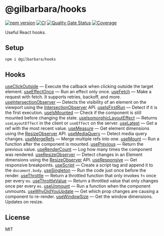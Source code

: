 # @gilbarbara/hooks

[![npm version](https://badge.fury.io/js/%40gilbarbara%2Fhooks.svg)](https://badge.fury.io/js/%40gilbarbara%2Fhooks) [![CI](https://github.com/gilbarbara/hooks/actions/workflows/main.yml/badge.svg)](https://github.com/gilbarbara/hooks/actions/workflows/main.yml) [![Quality Gate Status](https://sonarcloud.io/api/project_badges/measure?project=gilbarbara_hooks&metric=alert_status)](https://sonarcloud.io/summary/new_code?id=gilbarbara_hooks) [![Coverage](https://sonarcloud.io/api/project_badges/measure?project=gilbarbara_hooks&metric=coverage)](https://sonarcloud.io/summary/new_code?id=gilbarbara_hooks)

Useful React hooks.

## Setup

```bash
npm i @gilbarbara/hooks
```

## Hooks


[useClickOutside](docs/useClickOutside.md) — Execute the callback when clicking outside the target element.
[useEffectOnce](docs/useEffectOnce.md) — Run an effect only once.
[useFetch](docs/useFetch.md) — Make a request with fetch. It supports retries, backoff, and more.
[useIntersectionObserver](docs/useIntersectionObserver.md) — Detects the visibility of an element on the viewport using the [IntersectionObserver](https://developer.mozilla.org/en-US/docs/Web/API/Intersection_Observer_API) API.
[useIsFirstRun](docs/useIsFirstRun.md) — Detect if it is the first execution.
[useIsMounted](docs/useIsMounted.md) — Check if the component is still mounted before changing the state.
[useIsomorphicLayoutEffect](docs/useIsomorphicLayoutEffect.md) — Returns `useLayoutEffect` in the client or `useEffect` on the server.
[useLatest](docs/useLatest.md) — Get a ref with the most recent value.
[useMeasure](docs/useMeasure.md) — Get element dimensions using the [ResizeObserver](https://developer.mozilla.org/en-US/docs/Web/API/ResizeObserver) API.
[useMediaQuery](docs/useMediaQuery.md) — Detect media query changes.
[useMergeRefs](docs/useMergeRefs.md) — Merge multiple refs into one.
[useMount](docs/useMount.md) — Run a function after the component is mounted.
[usePrevious](docs/usePrevious.md) — Return the previous value.
[useRenderCount](docs/useRenderCount.md) — Log how many times the component was rendered.
[useResizeObserver](docs/useResizeObserver.md) — Detect changes in an Element dimensions using the [ResizeObserver](https://developer.mozilla.org/en-US/docs/Web/API/ResizeObserver) API.
[useResponsive](docs/useResponsive.md) — Get responsive breakpoints.
[useScript](docs/useScript.md) — Create a script tag and append it to the `document.body`.
[useSingleton](docs/useSingleton.md) — Run the code just once before the render.
[useThrottle](docs/useThrottle.md) — Return a throttled function that only invokes `fn` once per every `ms`.
[useThrottleValue](docs/useThrottleValue.md) — Return a throttled value that only changes once per every `ms`.
[useUnmount](docs/useUnmount.md) — Run a function when the component unmounts.
[useWhyDidYouUpdate](docs/useWhyDidYouUpdate.md) — Get which prop changes are causing a component to re-render.
[useWindowSize](docs/useWindowSize.md) — Get the window dimensions. Updates on resize.

## License

MIT
